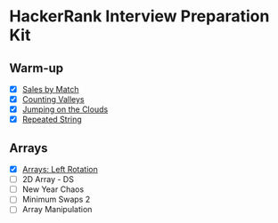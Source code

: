 # HackerRank Interview Preparation Kit

## Warm-up

- [x] [Sales by Match](../src/problems//algorithms/sales-by-match)
- [x] [Counting Valleys](../src/problems/algorithms/counting-valleys)
- [x] [Jumping on the Clouds](../src/problems/algorithms/jumping-on-the-clouds)
- [x] [Repeated String](../src/problems/algorithms/repeated-string)

## Arrays

- [x] [Arrays: Left Rotation](../src/problems/data-structures/arrays-left-rotation)
- [ ] 2D Array - DS
- [ ] New Year Chaos
- [ ] Minimum Swaps 2
- [ ] Array Manipulation